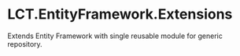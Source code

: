 # LCT.EntityFramework.Extensions
Extends Entity Framework with single reusable module for generic repository. 
